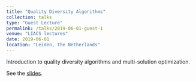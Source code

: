 ```yaml
---
title: "Quality Diversity Algorithms"
collection: talks
type: "Guest Lecture"
permalink: /talks/2019-06-01-guest-1
venue: "LIACS lectures"
date: 2019-06-01
location: "Leiden, The Netherlands"
---
```


Introduction to quality diversity algorithms and multi-solution optimization.

See the <a href="alexander-hagg.github.io/files/Lecture_QD.pdf" target="_blank">slides</a>.
